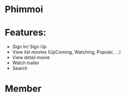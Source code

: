 # Phimmoi

# Features: 
  - Sign In/ Sign Up
  - View list movies (UpComing, Watching, Popular, ...)
  - View detail movie
  - Watch trailer
  - Search
# Member
